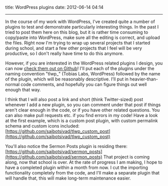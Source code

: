 title: WordPress plugins
date: 2012-06-14 04:14

---

In the course of my work with WordPress, I've created quite a number of plugins to test and demonstrate particularly interesting things. In the past I tried to post them here on this blog, but it is rather time consuming to copy/paste into WordPress, make sure all the editing is correct, and upload the files. Right now I'm trying to wrap up several projects that I started during school, and start a few other projects that I feel will be very productive, so I don't really have time to do this anymore.

However, if you are interested in the WordPress related plugins I design, you can now [check them out on Github](https://github.com/saibotsivad)! I'll put each of the plugins under the naming convention "tlwp_" (Tobias Labs, WordPress) followed by the name of the plugin, which will be reasonably descriptive. I'll put in heavier-than-normal code comments, and hopefully you can figure things out well enough that way.

I think that I will also post a link and short (think Twitter-sized) post whenever I add a new plugin, so you can comment under that post if things aren't clear enough in the code, or if you have other related questions. You can also make pull requests etc. if you find errors in my code! Have a look at the first example, which is a custom post plugin, with custom permalink schema and custom icons included: [https://github.com/saibotsivad/tlwp_custom_post](https://github.com/saibotsivad/tlwp_custom_post)

You'll also notice the Sermon Posts plugin is residing there: [https://github.com/saibotsivad/sermon_posts](https://github.com/saibotsivad/sermon_posts) That project is coming along, now that school is over. At the rate of progress I am making, I hope to have a completed plugin within a month from now. I cut the importing functionality completely from the code, and I'll make a separate plugin that will handle that, this will make long-term maintenance easier.

&nbsp;